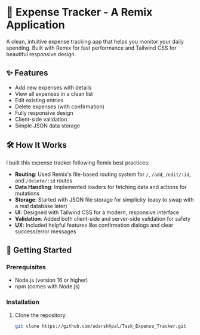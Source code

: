 # 💸 Expense Tracker - A Remix Application

A clean, intuitive expense tracking app that helps you monitor your daily spending. Built with Remix for fast performance and Tailwind CSS for beautiful responsive design.

## ✨ Features

- Add new expenses with details
- View all expenses in a clean list
- Edit existing entries
- Delete expenses (with confirmation)
- Fully responsive design
- Client-side validation
- Simple JSON data storage

## 🛠️ How It Works

I built this expense tracker following Remix best practices:

- **Routing**: Used Remix's file-based routing system for `/`, `/add`, `/edit/:id`, and `/delete/:id` routes
- **Data Handling**: Implemented loaders for fetching data and actions for mutations
- **Storage**: Started with JSON file storage for simplicity (easy to swap with a real database later)
- **UI**: Designed with Tailwind CSS for a modern, responsive interface
- **Validation**: Added both client-side and server-side validation for safety
- **UX**: Included helpful features like confirmation dialogs and clear success/error messages

## 🚀 Getting Started

### Prerequisites

- Node.js (version 16 or higher)
- npm (comes with Node.js)

### Installation

1. Clone the repository:
   ```bash
   git clone https://github.com/adarshXpal/Task_Expense_Tracker.git

